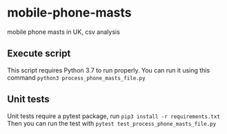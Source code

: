# mobile-phone-masts
mobile phone masts in UK, csv analysis
## Execute script
This script requires Python 3.7 to run properly.
You can run it using this command `python3 process_phone_masts_file.py`
## Unit tests
Unit tests require a pytest package, run `pip3 install -r requirements.txt`
Then you can run the test with `pytest test_process_phone_masts_file.py`

